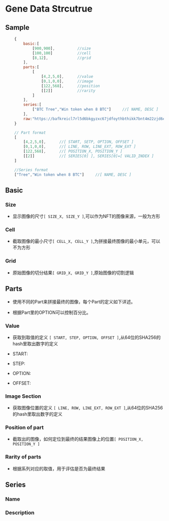 # Gene Data Strcutrue

## Sample

```Javascript
    {
        basic:[
            [900,900],          //size
            [100,100]           //cell
            [8,12],             //grid
        ],
        parts:[
            [
                [4,2,5,0],      //value
                [0,1,0,0],      //image
                [122,568],      //position
                [[2]]           //rarity
            ]
        ],
        series:[
            ["BTC Tree","Win token when 8 BTC"]     //[ NAME, DESC ]
        ],
        raw:"https://bafkreicl7rl5d6bkgyzxc67jdfoythbthikk7bnt4m22zjd6e7jx5hoera.ipfs.w3s.link/",
    }
```

```Javascript
    // Part format
    [
        [4,2,5,0],      //[ START, SETP, OPTION, OFFSET ]
        [0,1,0,0],      //[ LINE, ROW, LINE_EXT, ROW_EXT ]
        [122,568],      //[ POSITION_X, POSITION_Y ]
        [[2]]           //[ SERIES[0] ], SERIES[0]=[ VALID_INDEX ]
    ]

    //Series format
    ["Tree","Win token when 8 BTC"]     //[ NAME, DESC ]
```

## Basic

### Size

* 显示图像的尺寸`[ SIZE_X, SIZE_Y ]`,可以作为NFT的图像来源，一般为方形

### Cell

* 截取图像的最小尺寸`[ CELL_X, CELL_Y ]`,为拼接最终图像的最小单元，可以不为方形

### Grid

* 原始图像的切分结果`[ GRID_X, GRID_Y ]`,原始图像的切割逻辑

## Parts

* 使用不同的Part来拼接最终的图像，每个Part的定义如下详述。

* 根据Part里的OPTION可以控制百分比。

### Value

* 获取到取值的定义 `[ START, STEP, OPTION, OFFSET ]`,从64位的SHA256的hash里取出数字的定义

* START:

* STEP:

* OPTION:

* OFFSET:

### Image Section

* 获取图像位置的定义 `[ LINE, ROW, LINE_EXT, ROW_EXT ]`,从64位的SHA256的hash里取出数字的定义

### Position of part

* 截取出的图像，如何定位到最终的结果图像上的位置`[ POSITION_X, POSITION_Y ]`

### Rarity of parts

* 根据系列对应的取值，用于评估是否为最终结果

## Series

### Name

### Description
